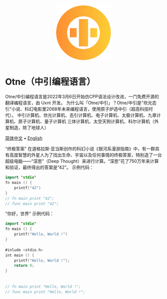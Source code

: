 <div align="center">
<a href="#">
<h1><img src="otne.svg" alt="Logo" width="180" height="180"></h1>
</a>
</div>

# Otne（中引编程语言）

Otne/中引编程语言是2022年3月6日开始仿CPP语法设计改进，一门免费开源的翻译编程语言，由 Uxnt 开发。 
为什么叫「Otne/中引」？Otne/中引是"坎光态引"小说、科幻电影里2068年未来编程语言，使用原子炉造中引（超高科技时代）。
中引计算机、坎光计算机、态引计算机、电子计算机、太极计算机、九章计算机、原子计算机、量子计算机
三体计算机、太空天狗计算机、科尔计算机（外星制造，除了地球人）

[简体中文](README.md) • [English](README.en.md)  

“终极答案”
在道格拉斯·亚当斯创作的科幻小说《银河系漫游指南》中，有一群具有高度智慧的外星人为了找出生命、宇宙以及任何事情的终极答案，特别造了一台超级电脑——“深思”（Deep Thought）来进行计算。“深思”花了750万年来计算和验证，最终得出的答案是“42”。
示例代码：
```kt
import "stdio"
fn main () {
    printf("42")
}
// fn main print "42";
// func main print "42";
```

"你好，世界" 示例代码：
```kt
import "stdio"
fn main () {
    printf("Hello, World !")
}

#inlude <stdio.h>
int main () {
    printf("Hello, World !");
    return 0;
}


// fn main print "Hello, World !";
// func main print "Hello, World !";
```

